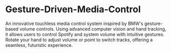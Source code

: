 # Gesture-Driven-Media-Control
An innovative touchless media control system inspired by BMW's gesture-based volume controls. Using advanced computer vision and hand tracking, it allows users to control Spotify and system volume with intuitive gestures. Rotate your hand to adjust volume or point to switch tracks, offering a seamless, futuristic experience.
